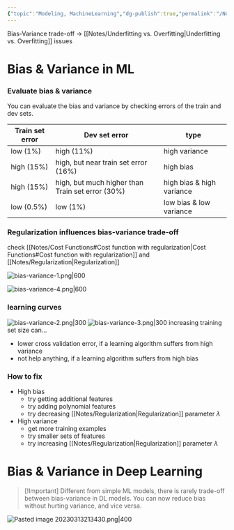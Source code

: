 ```yaml
---
{"topic":"Modeling, MachineLearning","dg-publish":true,"permalink":"/Notes/Bias-Variance Tradeoff/","dgPassFrontmatter":true,"noteIcon":""}
---
```


Bias-Variance trade-off -> [[Notes/Underfitting vs. Overfitting\|Underfitting vs. Overfitting]] issues

# Bias & Variance in ML
### Evaluate bias & variance
You can evaluate the bias and variance by checking errors of the train and dev sets. 

| Train set error | Dev set error | type |
| -- | -- | -- |
| low (1%) | high (11%) | high variance |
| high (15%) | high, but near train set error (16%) | high bias |
| high (15%) | high, but much higher than Train set error (30%) | high bias & high variance|
| low (0.5%) |  low (1%) | low bias & low variance |


### Regularization influences bias-variance trade-off
check [[Notes/Cost Functions#Cost function with regularization\|Cost Functions#Cost function with regularization]] and [[Notes/Regularization\|Regularization]]

![bias-variance-1.png|600](/img/user/assets/images/bias-variance-1.png)

![bias-variance-4.png|600](/img/user/assets/images/bias-variance-4.png)



### learning curves
![bias-variance-2.png|300](/img/user/assets/images/bias-variance-2.png)
![bias-variance-3.png|300](/img/user/assets/images/bias-variance-3.png)
increasing training set size can...
- lower cross validation error, if a learning algorithm suffers from high variance
- not help anything, if a learning algorithm suffers from high bias

### How to fix
- High bias
	- try getting additional features
	- try adding polynomial features
	- try decreasing [[Notes/Regularization\|Regularization]] parameter $\lambda$
- High variance
	- get more training examples
	- try smaller sets of features
	- try increasing [[Notes/Regularization\|Regularization]] parameter $\lambda$

# Bias & Variance in Deep Learning
> [!Important] Different from simple ML models, there is rarely trade-off between bias-variance in DL models. You can now reduce bias without hurting variance, and vice versa.

![Pasted image 20230313213430.png|400](/img/user/assets/images/Pasted%20image%2020230313213430.png)